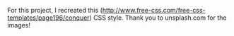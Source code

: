 For this project, I recreated this (http://www.free-css.com/free-css-templates/page196/conquer) CSS style.  Thank you to unsplash.com for the images!

